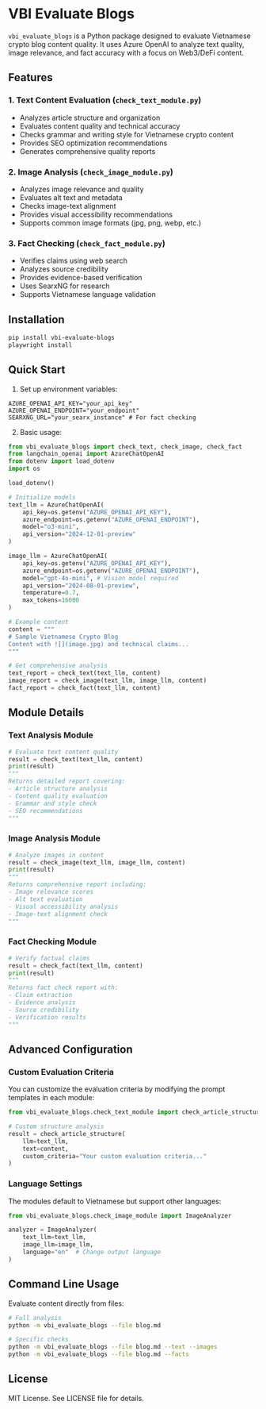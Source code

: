 # VBI Evaluate Blogs

`vbi_evaluate_blogs` is a Python package designed to evaluate Vietnamese crypto blog content quality. It uses Azure OpenAI to analyze text quality, image relevance, and fact accuracy with a focus on Web3/DeFi content.

## Features

### 1. Text Content Evaluation (`check_text_module.py`)
- Analyzes article structure and organization
- Evaluates content quality and technical accuracy
- Checks grammar and writing style for Vietnamese crypto content
- Provides SEO optimization recommendations
- Generates comprehensive quality reports

### 2. Image Analysis (`check_image_module.py`) 
- Analyzes image relevance and quality
- Evaluates alt text and metadata
- Checks image-text alignment
- Provides visual accessibility recommendations
- Supports common image formats (jpg, png, webp, etc.)

### 3. Fact Checking (`check_fact_module.py`)
- Verifies claims using web search
- Analyzes source credibility
- Provides evidence-based verification
- Uses SearxNG for research
- Supports Vietnamese language validation

## Installation

```bash
pip install vbi-evaluate-blogs
playwright install
```

## Quick Start

1. Set up environment variables:

```properties
AZURE_OPENAI_API_KEY="your_api_key"
AZURE_OPENAI_ENDPOINT="your_endpoint"
SEARXNG_URL="your_searx_instance" # For fact checking
```

2. Basic usage:

```python
from vbi_evaluate_blogs import check_text, check_image, check_fact
from langchain_openai import AzureChatOpenAI
from dotenv import load_dotenv
import os

load_dotenv()

# Initialize models
text_llm = AzureChatOpenAI(
    api_key=os.getenv("AZURE_OPENAI_API_KEY"),
    azure_endpoint=os.getenv("AZURE_OPENAI_ENDPOINT"),
    model="o3-mini",
    api_version="2024-12-01-preview"
)

image_llm = AzureChatOpenAI(
    api_key=os.getenv("AZURE_OPENAI_API_KEY"),
    azure_endpoint=os.getenv("AZURE_OPENAI_ENDPOINT"),
    model="gpt-4o-mini", # Vision model required
    api_version="2024-08-01-preview",
    temperature=0.7,
    max_tokens=16000
)

# Example content
content = """
# Sample Vietnamese Crypto Blog
Content with ![](image.jpg) and technical claims...
"""

# Get comprehensive analysis
text_report = check_text(text_llm, content)
image_report = check_image(text_llm, image_llm, content)
fact_report = check_fact(text_llm, content)
```

## Module Details

### Text Analysis Module
```python
# Evaluate text content quality
result = check_text(text_llm, content)
print(result)
"""
Returns detailed report covering:
- Article structure analysis
- Content quality evaluation
- Grammar and style check
- SEO recommendations
"""
```

### Image Analysis Module
```python
# Analyze images in content
result = check_image(text_llm, image_llm, content)
print(result)
"""
Returns comprehensive report including:
- Image relevance scores
- Alt text evaluation
- Visual accessibility analysis
- Image-text alignment check
"""
```

### Fact Checking Module
```python
# Verify factual claims
result = check_fact(text_llm, content)
print(result)
"""
Returns fact check report with:
- Claim extraction
- Evidence analysis
- Source credibility
- Verification results
"""
```

## Advanced Configuration

### Custom Evaluation Criteria

You can customize the evaluation criteria by modifying the prompt templates in each module:

```python
from vbi_evaluate_blogs.check_text_module import check_article_structure

# Custom structure analysis
result = check_article_structure(
    llm=text_llm,
    text=content,
    custom_criteria="Your custom evaluation criteria..."
)
```

### Language Settings

The modules default to Vietnamese but support other languages:

```python
from vbi_evaluate_blogs.check_image_module import ImageAnalyzer

analyzer = ImageAnalyzer(
    text_llm=text_llm,
    image_llm=image_llm,
    language="en"  # Change output language
)
```

## Command Line Usage

Evaluate content directly from files:

```bash
# Full analysis 
python -m vbi_evaluate_blogs --file blog.md

# Specific checks
python -m vbi_evaluate_blogs --file blog.md --text --images
python -m vbi_evaluate_blogs --file blog.md --facts
```

## License

MIT License. See LICENSE file for details.